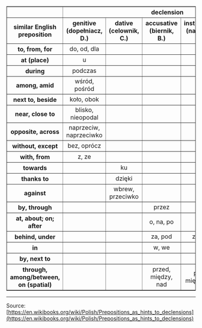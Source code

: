 <table class="wikitable" style="text-align:center;" border="">
   <tbody>
      <tr>
         <th></th>
         <th colspan="5">declension</th>
      </tr>
      <tr>
         <th>similar English preposition</th>
         <th> genitive (dopełniacz, D.)</th>
         <th>dative (celownik, C.)</th>
         <th>accusative (biernik, B.)</th>
         <th> instrumental (narzędnik, N.)</th>
         <th>locative (miejscownik, Ms.)</th>
      </tr>
      <tr>
         <th>to, from, for</th>
         <td>do, od, dla</td>
         <td></td>
         <td></td>
         <td></td>
         <td></td>
      </tr>
      <tr>
         <th>at (place)</th>
         <td>u</td>
         <td></td>
         <td></td>
         <td></td>
         <td></td>
      </tr>
      <tr>
         <th>during</th>
         <td>podczas</td>
         <td></td>
         <td></td>
         <td></td>
         <td></td>
      </tr>
      <tr>
         <th>among, amid</th>
         <td>wśród, pośród</td>
         <td></td>
         <td></td>
         <td></td>
         <td></td>
      </tr>
      <tr>
         <th>next to, beside</th>
         <td>koło, obok</td>
         <td></td>
         <td></td>
         <td></td>
         <td></td>
      </tr>
      <tr>
         <th>near, close to</th>
         <td>blisko, nieopodal</td>
         <td></td>
         <td></td>
         <td></td>
         <td></td>
      </tr>
      <tr>
         <th>opposite, across</th>
         <td>naprzeciw, naprzeciwko</td>
         <td></td>
         <td></td>
         <td></td>
         <td></td>
      </tr>
      <tr>
         <th>without, except</th>
         <td>bez, oprócz</td>
         <td> </td>
         <td></td>
         <td> </td>
         <td></td>
      </tr>
      <tr>
         <th>with, from</th>
         <td>z, ze</td>
         <td> </td>
         <td></td>
         <td>z, ze </td>
         <td></td>
      </tr>
      <tr>
         <th>towards</th>
         <td></td>
         <td>ku </td>
         <td></td>
         <td> </td>
         <td></td>
      </tr>
      <tr>
         <th>thanks to</th>
         <td></td>
         <td>dzięki </td>
         <td></td>
         <td> </td>
         <td></td>
      </tr>
      <tr>
         <th>against</th>
         <td></td>
         <td>wbrew, przeciwko</td>
         <td></td>
         <td></td>
         <td></td>
      </tr>
      <tr>
         <th>by, through</th>
         <td></td>
         <td></td>
         <td>przez</td>
         <td></td>
         <td></td>
      </tr>
      <tr>
         <th>at, about; on; after</th>
         <td></td>
         <td> </td>
         <td>o, na, po</td>
         <td> </td>
         <td>o, na, po</td>
      </tr>
      <tr>
         <th>behind, under</th>
         <td></td>
         <td> </td>
         <td>za, pod</td>
         <td>za, pod </td>
         <td></td>
      </tr>
      <tr>
         <th>in</th>
         <td></td>
         <td> </td>
         <td>w, we</td>
         <td> </td>
         <td>w, we</td>
      </tr>
      <tr>
         <th>by, next to</th>
         <td></td>
         <td> </td>
         <td></td>
         <td> </td>
         <td>przy</td>
      </tr>
      <tr>
         <th>through, among/between, on (spatial)</th>
         <td></td>
         <td> </td>
         <td>przed, między, nad</td>
         <td>przed, między, nad </td>
         <td></td>
      </tr>
   </tbody>
</table>


---------
Source:
[https://en.wikibooks.org/wiki/Polish/Prepositions_as_hints_to_declensions](https://en.wikibooks.org/wiki/Polish/Prepositions_as_hints_to_declensions)